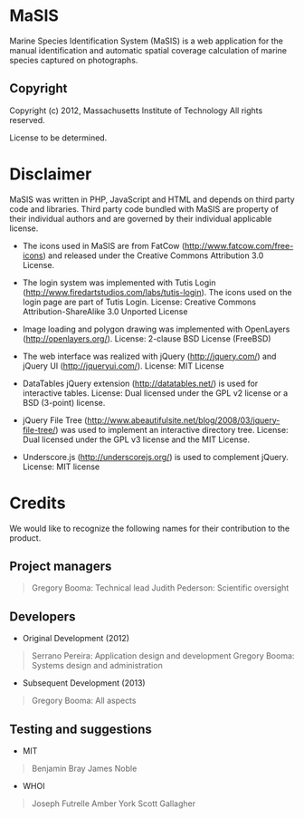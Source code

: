 # MaSIS

Marine Species Identification System (MaSIS) is a web application for the
manual identification and automatic spatial coverage calculation of marine
species captured on photographs.

## Copyright

Copyright (c) 2012, Massachusetts Institute of Technology
All rights reserved.

License to be determined.

# Disclaimer

MaSIS was written in PHP, JavaScript and HTML and depends on third party code
and libraries. Third party code bundled with MaSIS are property of their
individual authors and are governed by their individual applicable license.

* The icons used in MaSIS are from FatCow (<http://www.fatcow.com/free-icons>)
   and released under the Creative Commons Attribution 3.0 License.

* The login system was implemented with Tutis Login
  (<http://www.firedartstudios.com/labs/tutis-login>). The icons used on the
  login page are part of Tutis Login.
  License: Creative Commons Attribution-ShareAlike 3.0 Unported License

* Image loading and polygon drawing was implemented with OpenLayers
  (<http://openlayers.org/>).
  License: 2-clause BSD License (FreeBSD)

* The web interface was realized with jQuery (<http://jquery.com/>) and
  jQuery UI (<http://jqueryui.com/>).
  License: MIT License

* DataTables jQuery extension (<http://datatables.net/>) is used for interactive
  tables.
  License: Dual licensed under the GPL v2 license or a BSD (3-point) license.

* jQuery File Tree (<http://www.abeautifulsite.net/blog/2008/03/jquery-file-tree/>)
  was used to implement an interactive directory tree.
  License: Dual licensed under the GPL v3 license and the MIT License.

* Underscore.js (<http://underscorejs.org/>) is used to complement jQuery.
  License: MIT license

# Credits

We would like to recognize the following names for their contribution to the
product.

## Project managers
> Gregory Booma: Technical lead
> Judith Pederson: Scientific oversight

## Developers

* Original Development (2012)
> Serrano Pereira: Application design and development
> Gregory Booma: Systems design and administration

* Subsequent Development (2013)
> Gregory Booma: All aspects

## Testing and suggestions

* MIT
> Benjamin Bray
> James Noble

* WHOI
> Joseph Futrelle
> Amber York
> Scott Gallagher
